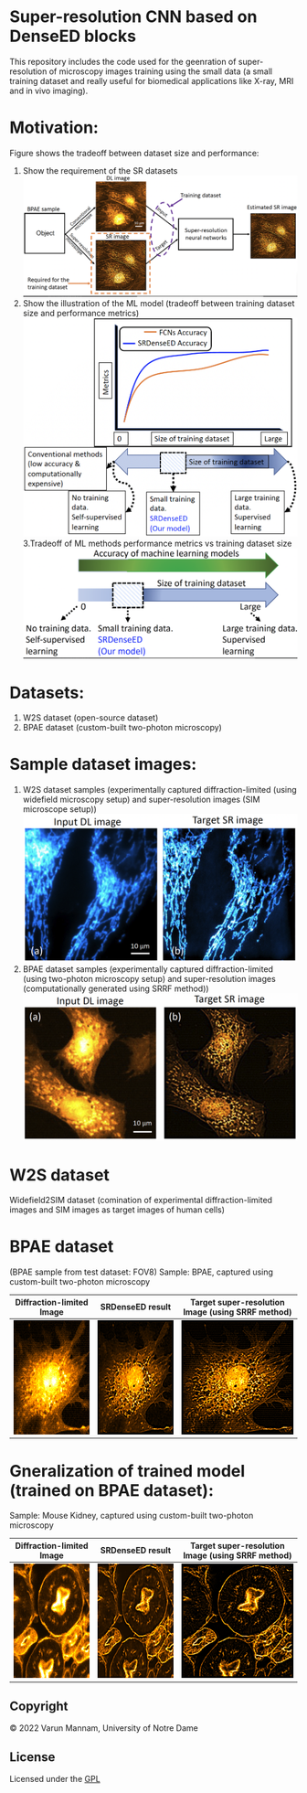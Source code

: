 # Super-resolution CNN based on DenseED blocks
This repository includes the code used for the geenration of super-resolution of microscopy images training using the small data (a small training dataset and really useful for biomedical applications like X-ray, MRI and in vivo imaging). 

# Motivation: 
Figure shows the tradeoff between dataset size and performance: 
1. Show the requirement of the SR datasets
![](Results/motivation_files/big_motivation1.jpg)
2. Show the illustration of the ML model (tradeoff between training dataset size and performance metrics)
![](Results/motivation_files/Motivation1.jpg)
3.Tradeoff of ML methods performance metrics vs training dataset size
![](Results/motivation_files/motivation2.jpg)


# Datasets: 
1. W2S dataset (open-source dataset)
2. BPAE dataset (custom-built two-photon microscopy)

# Sample dataset images: 
1. W2S dataset samples (experimentally captured diffraction-limited (using widefield microscopy setup) and super-resolution images (SIM microscope setup))
![](Results/dataset_sample_images/training_dataset.jpg)
2. BPAE dataset samples (experimentally captured diffraction-limited (using two-photon microscopy setup) and super-resolution images (computationally generated using SRRF method))
![](Results/dataset_sample_images/training_dataset2.jpg)

# W2S dataset
Widefield2SIM dataset (comination of experimental diffraction-limited images and SIM images as target images of human cells)

# BPAE dataset
(BPAE sample from test dataset: FOV8)
Sample: BPAE, captured using custom-built two-photon microscopy

Diffraction-limited Image          | SRDenseED result         | Target super-resolution Image (using SRRF method)		         |	
:-------------------------:|:-------------------------:|:-------------------------:|
<img src="Results/Main_figure/main_images/DL_image.png" width="200" height="200" />   |  <img src="Results/Main_figure/main_images/FCN_denseED_Est_SR_image.png" width="200" height="200" />| <img src="Results/Main_figure/main_images/target_SR_image.png" width="200" height="200" /> |



# Gneralization of trained model (trained on BPAE dataset): 
Sample: Mouse Kidney, captured using custom-built two-photon microscopy

Diffraction-limited Image          | SRDenseED result         | Target super-resolution Image (using SRRF method)		         |	
:-------------------------:|:-------------------------:|:-------------------------:|
<img src="Results/Transfer_learning_Mouse_kidney/DL_image_MK_orange.png" width="200" height="200" />   |  <img src="Results/Transfer_learning_Mouse_kidney/Est_SR_image_MK_orange.png" width="200" height="200" />| <img src="Results/Transfer_learning_Mouse_kidney/target_SR_image_MK_orange.png" width="200" height="200" /> |




## **Copyright**

© 2022 Varun Mannam, University of Notre Dame  

## **License**

Licensed under the [GPL](https://github.com/ND-HowardGroup/Deep_learning_Super-resolution/blob/main/LICENSE)
